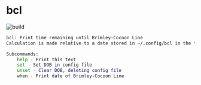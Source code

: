 # bcl

![build](https://github.com/cthwaite/bcl/workflows/build/badge.svg)

```bash
bcl: Print time remaining until Brimley-Cocoon Line
Calculation is made relative to a date stored in ~/.config/bcl in the form 'YYYY-MM-DD'.

Subcommands:
    help - Print this text
    set - Set DOB in config file
    unset - Clear DOB, deleting config file
    when - Print date of Brimley-Cocoon Line
```
